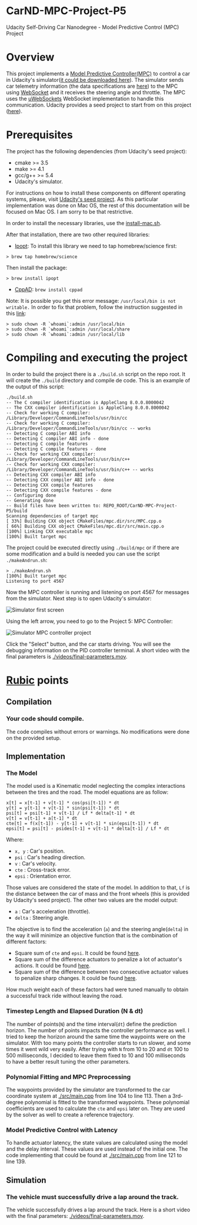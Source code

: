 # CarND-MPC-Project-P5
Udacity Self-Driving Car Nanodegree - Model Predictive Control (MPC) Project

# Overview

This project implements a [Model Predictive Controller(MPC)](https://en.wikipedia.org/wiki/Model_predictive_control) to control a car in Udacity's simulator([it could be downloaded here](https://github.com/udacity/self-driving-car-sim/releases)). The simulator sends car telemetry information (the data specifications are [here](./DATA.md)) to the MPC using [WebSocket](https://en.wikipedia.org/wiki/WebSocket) and it receives the steering angle and throttle. The MPC uses the [uWebSockets](https://github.com/uNetworking/uWebSockets) WebSocket implementation to handle this communication. Udacity provides a seed project to start from on this project ([here](https://github.com/udacity/CarND-MPC-Project)).

# Prerequisites

The project has the following dependencies (from Udacity's seed project):

- cmake >= 3.5
- make >= 4.1
- gcc/g++ >= 5.4
- Udacity's simulator.

For instructions on how to install these components on different operating systems, please, visit [Udacity's seed project](https://github.com/udacity/CarND-MPC-Project). As this particular implementation was done on Mac OS, the rest of this documentation will be focused on Mac OS. I am sorry to be that restrictive.

In order to install the necessary libraries, use the [install-mac.sh](./install-mac.sh).

After that installation, there are two other required libraries:

- [Ipopt](https://projects.coin-or.org/Ipopt): To install this library we need to tap homebrew/science first:

```
> brew tap homebrew/science
```

Then install the package:

```
> brew install ipopt
```

- [CppAD](https://www.coin-or.org/CppAD/): `brew install cppad`

Note: It is possible you get this error message: `/usr/local/bin is not writable.` In order to fix that problem, follow the instruction suggested in this [link](https://stackoverflow.com/questions/26647412/homebrew-could-not-symlink-usr-local-bin-is-not-writable):

```
> sudo chown -R `whoami`:admin /usr/local/bin
> sudo chown -R `whoami`:admin /usr/local/share
> sudo chown -R `whoami`:admin /usr/local/lib
```

# Compiling and executing the project

In order to build the project there is a `./build.sh` script on the repo root. It will create the `./build` directory and compile de code. This is an example of the output of this script:

```
./build.sh
-- The C compiler identification is AppleClang 8.0.0.8000042
-- The CXX compiler identification is AppleClang 8.0.0.8000042
-- Check for working C compiler: /Library/Developer/CommandLineTools/usr/bin/cc
-- Check for working C compiler: /Library/Developer/CommandLineTools/usr/bin/cc -- works
-- Detecting C compiler ABI info
-- Detecting C compiler ABI info - done
-- Detecting C compile features
-- Detecting C compile features - done
-- Check for working CXX compiler: /Library/Developer/CommandLineTools/usr/bin/c++
-- Check for working CXX compiler: /Library/Developer/CommandLineTools/usr/bin/c++ -- works
-- Detecting CXX compiler ABI info
-- Detecting CXX compiler ABI info - done
-- Detecting CXX compile features
-- Detecting CXX compile features - done
-- Configuring done
-- Generating done
-- Build files have been written to: REPO_ROOT/CarND-MPC-Project-P5/build
Scanning dependencies of target mpc
[ 33%] Building CXX object CMakeFiles/mpc.dir/src/MPC.cpp.o
[ 66%] Building CXX object CMakeFiles/mpc.dir/src/main.cpp.o
[100%] Linking CXX executable mpc
[100%] Built target mpc
```

The project could be executed directly using `./build/mpc` or if there are some modification and a build is needed you can use the script `./makeAndrun.sh`:

```
> ./makeAndrun.sh
[100%] Built target mpc
Listening to port 4567
```

Now the MPC controller is running and listening on port 4567 for messages from the simulator. Next step is to open Udacity's simulator:

![Simulator first screen](images/simulator_first_screen.png)

Using the left arrow, you need to go to the Project 5: MPC Controller:

![Simulator MPC controller project](images/simulator_mpc_screen.png)

Click the "Select" button, and the car starts driving. You will see the debugging information on the PID controller terminal. A short video with the final parameters is [./videos/final-parameters.mov](./videos/final-parameters.mov).

# [Rubic](https://review.udacity.com/#!/rubrics/896/view) points

## Compilation

### Your code should compile.

The code compiles without errors or warnings. No modifications were done on the provided setup.

## Implementation

### The Model

The model used is a Kinematic model neglecting the complex interactions between the tires and the road. The model equations are as follow:

```
x[t] = x[t-1] + v[t-1] * cos(psi[t-1]) * dt
y[t] = y[t-1] + v[t-1] * sin(psi[t-1]) * dt
psi[t] = psi[t-1] + v[t-1] / Lf * delta[t-1] * dt
v[t] = v[t-1] + a[t-1] * dt
cte[t] = f(x[t-1]) - y[t-1] + v[t-1] * sin(epsi[t-1]) * dt
epsi[t] = psi[t] - psides[t-1] + v[t-1] * delta[t-1] / Lf * dt
```

Where:

- `x, y` : Car's position.
- `psi` : Car's heading direction.
- `v` : Car's velocity.
- `cte` : Cross-track error.
- `epsi` : Orientation error.

Those values are considered the state of the model. In addition to that, `Lf` is the distance between the car of mass and the front wheels (this is provided by Udacity's seed project). The other two values are the model output:

- `a` : Car's acceleration (throttle).
- `delta` : Steering angle.

The objective is to find the acceleration (`a`) and the steering angle(`delta`) in the way it will minimize an objective function that is the combination of different factors:

- Square sum of `cte` and `epsi`. It could be found [here](./src/MPC.cpp#L55).
- Square sum of the difference actuators to penalize a lot of actuator's actions. It could be found [here](./src/MPC.cpp#L62).
- Square sum of the difference between two consecutive actuator values to penalize sharp changes. It could be found [here](./src/MPC.cpp#L69).

How much weight each of these factors had were tuned manually to obtain a successful track ride without leaving the road.

### Timestep Length and Elapsed Duration (N & dt)

The number of points(`N`) and the time interval(`dt`) define the prediction horizon. The number of points impacts the controller performance as well. I tried to keep the horizon around the same time the waypoints were on the simulator. With too many points the controller starts to run slower, and some times it went wild very easily. After trying with `N` from 10 to 20 and `dt` 100 to 500 milliseconds, I decided to leave them fixed to 10 and 100 milliseconds to have a better result tuning the other parameters.

### Polynomial Fitting and MPC Preprocessing

The waypoints provided by the simulator are transformed to the car coordinate system at [./src/main.cpp](./src/main.cpp#L104) from line 104 to line 113. Then a 3rd-degree polynomial is fitted to the transformed waypoints. These polynomial coefficients are used to calculate the `cte` and `epsi` later on. They are used by the solver as well to create a reference trajectory.

### Model Predictive Control with Latency

To handle actuator latency, the state values are calculated using the model and the delay interval. These values are used instead of the initial one. The code implementing that could be found at [./src/main.cpp](./src/main.cpp#L121) from line 121 to line 139.

## Simulation

### The vehicle must successfully drive a lap around the track.

The vehicle successfully drives a lap around the track. Here is a short video with the final parameters: [./videos/final-parameters.mov](./videos/final-parameters.mov).
